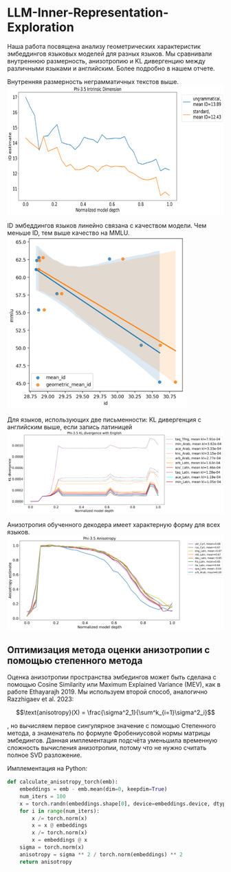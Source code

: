 # LLM-Inner-Representation-Exploration

Наша работа посвящена анализу геометрических характеристик эмбеддингов языковых моделей для разных языков. Мы сравнивали внутреннюю размерность, анизотропию и KL дивергенцию между различными языками и английским. Более подробно в нашем отчете.

Внутренняя размерность неграмматичных текстов выше.
<img src="https://github.com/Pqlet/LLM-Inner-Representation-Exploration/blob/main/imgs/id_ungrammatical.png" height="300"/>

ID эмбеддингов языков линейно связана с качеством модели. Чем меньше ID, тем выше качество на MMLU.
<img src="https://github.com/Pqlet/LLM-Inner-Representation-Exploration/blob/main/imgs/5368378111621717603.jpg" height="400"/>

Для языков, использующих две письменности:
KL дивергенция с английским выше, если запись латиницей
<img src="https://github.com/Pqlet/LLM-Inner-Representation-Exploration/blob/main/imgs/kl_no_agg_alph.jpg" />

Анизотропия обученного декодера имеет характерную форму для всех языков.
<img src="https://github.com/Pqlet/LLM-Inner-Representation-Exploration/blob/main/imgs/anisotropy_agg_no_rand.jpg" />

## Оптимизация метода оценки анизотропии с помощью степенного метода
Оценка анизотропии пространства эмбедингов может быть сделана с помощью Cosine Similarity или Maximum Explained Variance (MEV), как в работе Ethayarajh 2019. Мы используем второй способ, аналогично Razzhigaev et al. 2023: 
```math
\text{anisotropy}(X) = \frac{\sigma^2_1}{\sum^k_{i=1}\sigma^2_i}
```
, но вычисляем первое сингулярное значение с помощью Степенного метода, а знаменатель по формуле Фробениусовой нормы матрицы эмбедингов. Данная имплементация подсчёта уменьшила временную сложность вычисления анизотропии, потому что не нужно считать полное SVD разложение.

Имплементация на Python:
```python
def calculate_anisotropy_torch(emb):
    embeddings = emb - emb.mean(dim=0, keepdim=True)
    num_iters = 100    
    x = torch.randn(embeddings.shape[0], device=embeddings.device, dtype=emb.dtype)
    for i in range(num_iters):       
        x /= torch.norm(x)
        x = x @ embeddings
        x /= torch.norm(x)
        x = embeddings @ x 
    sigma = torch.norm(x)
    anisotropy = sigma ** 2 / torch.norm(embeddings) ** 2    
    return anisotropy
```
